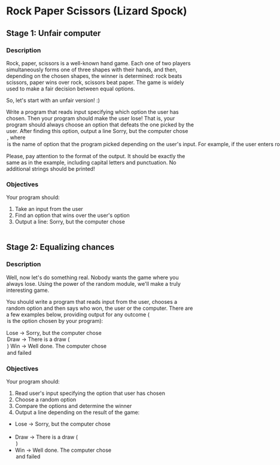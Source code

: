 # Rock Paper Scissors (Lizard Spock)

## Stage 1: Unfair computer
### Description
Rock, paper, scissors is a well-known hand game. Each one of two players simultaneously forms one of three shapes with their hands, and then, depending on the chosen shapes, the winner is determined: rock beats scissors, paper wins over rock, scissors beat paper.
The game is widely used to make a fair decision between equal options.

So, let's start with an unfair version! :)

Write a program that reads input specifying which option the user has chosen. Then your program should make the user lose! That is, your program should always choose an option that defeats the one picked by the user. After finding this option, output a line Sorry, but the computer chose <option>, where <option> is the name of option that the program picked depending on the user's input.
For example, if the user enters rock, the program should print Sorry, but the computer chose paper and so on.

Please, pay attention to the format of the output. It should be exactly the same as in the example, including capital letters and punctuation. No additional strings should be printed!

### Objectives
Your program should:

1. Take an input from the user
2. Find an option that wins over the user's option
3. Output a line: Sorry, but the computer chose <option>


## Stage 2: Equalizing chances
### Description
Well, now let's do something real. Nobody wants the game where you always lose.
Using the power of the random module, we'll make a truly interesting game.

You should write a program that reads input from the user, chooses a random option and then says who won, the user or the computer.
There are a few examples below, providing output for any outcome (<option> is the option chosen by your program):

Lose -> Sorry, but the computer chose <option>
Draw -> There is a draw (<option>)
Win -> Well done. The computer chose <option> and failed

### Objectives
Your program should:

1. Read user's input specifying the option that user has chosen
2. Choose a random option
3. Compare the options and determine the winner
4. Output a line depending on the result of the game:
  * Lose -> Sorry, but the computer chose <option>
  * Draw -> There is a draw (<option>)
  * Win -> Well done. The computer chose <option> and failed
